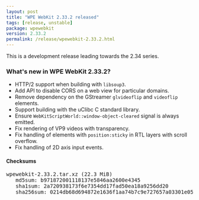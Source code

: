 ```yaml
---
layout: post
title: "WPE WebKit 2.33.2 released"
tags: [release, unstable]
package: wpewebkit
version: 2.33.2
permalink: /release/wpewebkit-2.33.2.html
---
```


This is a development release leading towards the 2.34 series.

### What's new in WPE WebKit 2.33.2?

- HTTP/2 support when building with `libsoup3`.
- Add API to disable CORS on a web view for particular domains.
- Remove dependency on the GStreamer `glvideoflip` and `videoflip` elements.
- Support building with the uClibc C standard library.
- Ensure `WebKitScriptWorld::window-object-cleared` signal is always emitted.
- Fix rendering of VP9 videos with transparency.
- Fix handling of elements with `position:sticky` in RTL layers with scroll overflow.
- Fix handling of 2D axis input events.

#### Checksums

<pre>
wpewebkit-2.33.2.tar.xz (22.3 MiB)
   md5sum: b971872001118137e5846aa2600e4345
   sha1sum: 2a720938173f6e7354dd17fad50ea18a9256dd20
   sha256sum: 0214db68d694872e1636f1aa74b7c9e727657a03301e05967437650b15fa7ba7
</pre>
